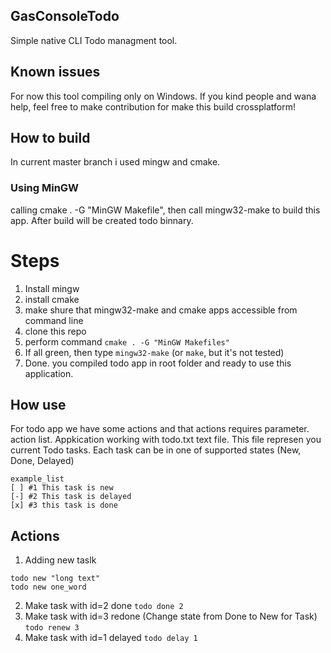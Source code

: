 ## GasConsoleTodo
Simple native CLI Todo managment tool.

## Known issues
For now this tool compiling only on Windows. If you kind people and wana help, feel free to make contribution for make this build crossplatform!

## How to build
In current master branch i used mingw and cmake. 

### Using MinGW 
calling cmake . -G "MinGW Makefile", then call mingw32-make to
build this app. After build will be created todo binnary. 

# Steps 
1. Install mingw
2. install cmake
3. make shure that mingw32-make and cmake apps accessible from command line
4. clone this repo
5. perform command `cmake . -G "MinGW Makefiles"`
6. If all green, then type `mingw32-make` (or `make`, but it's not tested)
7. Done. you compiled todo app in root folder and ready to use this application.

## How use 
For todo app we have some actions and that actions requires parameter.
action list. Appkication working with todo.txt text file. This file represen you 
current Todo tasks. Each task can be in one of supported states (New, Done, Delayed)

```
example_list
[ ] #1 This task is new
[-] #2 This task is delayed
[x] #3 this task is done
```

## Actions
1. Adding new taslk
```
todo new "long text"
todo new one_word
```
2. Make task with id=2 done
`todo done 2`
3. Make task with id=3 redone (Change state from Done to New for Task)
`todo renew 3`
4. Make task with id=1 delayed
`todo delay 1`



